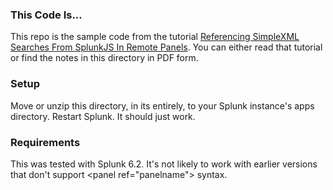 ### This Code Is...

This repo is the sample code from the tutorial
[Referencing SimpleXML Searches From SplunkJS In Remote Panels](http://www.elfsternberg.com/2015/09/06/splunkjs-simplexml-panels/).
You can either read that tutorial or find the notes in this directory in
PDF form.

### Setup

Move or unzip this directory, in its entirely, to your Splunk
instance's apps directory.  Restart Splunk.  It should just work.

### Requirements

This was tested with Splunk 6.2.  It's not likely to work with earlier
versions that don't support &lt;panel&nbsp;ref="panelname"&gt; syntax.

